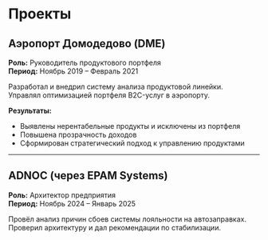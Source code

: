 
# Проекты

## Аэропорт Домодедово (DME)

**Роль:** Руководитель продуктового портфеля  
**Период:** Ноябрь 2019 – Февраль 2021  

Разработал и внедрил систему анализа продуктовой линейки.  
Управлял оптимизацией портфеля B2C-услуг в аэропорту.

**Результаты:**
- Выявлены нерентабельные продукты и исключены из портфеля
- Повышена прозрачность доходов
- Сформирован стратегический подход к управлению продуктами

---

## ADNOC (через EPAM Systems)

**Роль:** Архитектор предприятия  
**Период:** Ноябрь 2024 – Январь 2025  

Провёл анализ причин сбоев системы лояльности на автозаправках.  
Проверил архитектуру и дал рекомендации по стабилизации.
